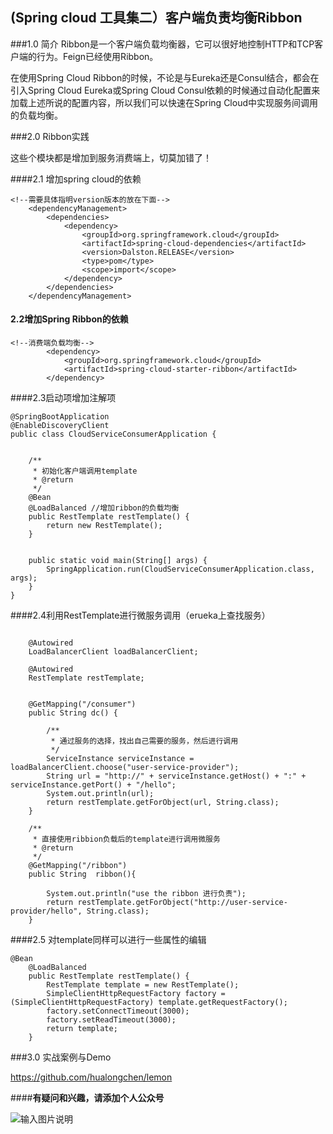 ## (Spring cloud 工具集二）客户端负责均衡Ribbon

###1.0 简介
Ribbon是一个客户端负载均衡器，它可以很好地控制HTTP和TCP客户端的行为。Feign已经使用Ribbon。

在使用Spring Cloud Ribbon的时候，不论是与Eureka还是Consul结合，都会在引入Spring Cloud Eureka或Spring Cloud Consul依赖的时候通过自动化配置来加载上述所说的配置内容，所以我们可以快速在Spring Cloud中实现服务间调用的负载均衡。

###2.0 Ribbon实践

这些个模块都是增加到服务消费端上，切莫加错了！

####2.1 增加spring cloud的依赖

```
<!--需要具体指明version版本的放在下面-->
	<dependencyManagement>
		<dependencies>
			<dependency>
				<groupId>org.springframework.cloud</groupId>
				<artifactId>spring-cloud-dependencies</artifactId>
				<version>Dalston.RELEASE</version>
				<type>pom</type>
				<scope>import</scope>
			</dependency>
		</dependencies>
	</dependencyManagement>
```
#### 2.2增加Spring Ribbon的依赖

```
<!--消费端负载均衡-->
		<dependency>
			<groupId>org.springframework.cloud</groupId>
			<artifactId>spring-cloud-starter-ribbon</artifactId>
		</dependency>
``` 

####2.3启动项增加注解项

```
@SpringBootApplication
@EnableDiscoveryClient
public class CloudServiceConsumerApplication {


	/**
	 * 初始化客户端调用template
	 * @return
	 */
	@Bean
	@LoadBalanced //增加ribbon的负载均衡
	public RestTemplate restTemplate() {
		return new RestTemplate();
	}


	public static void main(String[] args) {
		SpringApplication.run(CloudServiceConsumerApplication.class, args);
	}
}

```

####2.4利用RestTemplate进行微服务调用（erueka上查找服务）

```

    @Autowired
    LoadBalancerClient loadBalancerClient;

    @Autowired
    RestTemplate restTemplate;


    @GetMapping("/consumer")
    public String dc() {

        /**
         * 通过服务的选择，找出自己需要的服务，然后进行调用
         */
        ServiceInstance serviceInstance = loadBalancerClient.choose("user-service-provider");
        String url = "http://" + serviceInstance.getHost() + ":" + serviceInstance.getPort() + "/hello";
        System.out.println(url);
        return restTemplate.getForObject(url, String.class);
    }
    
    /**
     * 直接使用ribbion负载后的template进行调用微服务
     * @return
     */
    @GetMapping("/ribbon")
    public String  ribbon(){

        System.out.println("use the ribbon 进行负责");
        return restTemplate.getForObject("http://user-service-provider/hello", String.class);
    }

```

####2.5 对template同样可以进行一些属性的编辑

```
@Bean
    @LoadBalanced
    public RestTemplate restTemplate() {
        RestTemplate template = new RestTemplate();
        SimpleClientHttpRequestFactory factory = (SimpleClientHttpRequestFactory) template.getRequestFactory();
        factory.setConnectTimeout(3000);
        factory.setReadTimeout(3000);
        return template;
    }
```

###3.0 实战案例与Demo

https://github.com/hualongchen/lemon

####**有疑问和兴趣，请添加个人公众号**

![输入图片说明](http://7xordd.com1.z0.glb.clouddn.com/qrcode_for_gh_363af0fc9423_430.jpg "在这里输入图片标题")